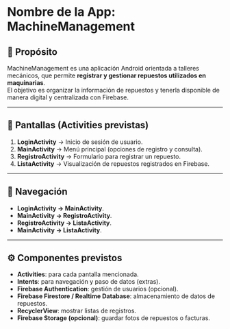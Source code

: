 # Nombre de la App: MachineManagement

## 📌 Propósito
MachineManagement es una aplicación Android orientada a talleres mecánicos, que permite **registrar y gestionar repuestos utilizados en maquinarias**.  
El objetivo es organizar la información de repuestos y tenerla disponible de manera digital y centralizada con Firebase.  

---

## 📱 Pantallas (Activities previstas)
1. **LoginActivity** → Inicio de sesión de usuario.  
2. **MainActivity** → Menú principal (opciones de registro y consulta).  
3. **RegistroActivity** → Formulario para registrar un repuesto.  
4. **ListaActivity** → Visualización de repuestos registrados en Firebase.  

---

## 🔄 Navegación
- **LoginActivity → MainActivity**.  
- **MainActivity → RegistroActivity**.  
- **RegistroActivity → ListaActivity**.  
- **MainActivity → ListaActivity**.  

---

## ⚙️ Componentes previstos
- **Activities**: para cada pantalla mencionada.  
- **Intents**: para navegación y paso de datos (extras).  
- **Firebase Authentication**: gestión de usuarios (opcional).  
- **Firebase Firestore / Realtime Database**: almacenamiento de datos de repuestos.  
- **RecyclerView**: mostrar listas de registros.  
- **Firebase Storage (opcional)**: guardar fotos de repuestos o facturas.  
